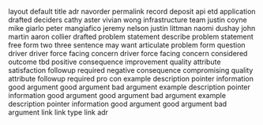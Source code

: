 layout default title adr navorder permalink record deposit api etd application drafted deciders cathy aster vivian wong infrastructure team justin coyne mike giarlo peter mangiafico jeremy nelson justin littman naomi dushay john martin aaron collier drafted problem statement describe problem statement free form two three sentence may want articulate problem form question driver driver force facing concern driver force facing concern considered outcome tbd positive consequence improvement quality attribute satisfaction followup required negative consequence compromising quality attribute followup required pro con example description pointer information good argument good argument bad argument example description pointer information good argument good argument bad argument example description pointer information good argument good argument bad argument link link type link adr